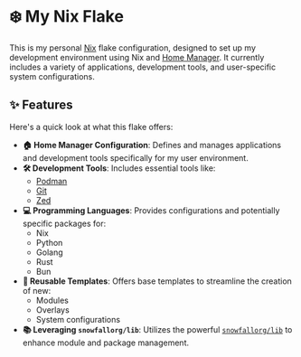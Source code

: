 # ❄️ My Nix Flake

This is my personal [Nix](https://nixos.org/) flake configuration, designed to set up my development environment using Nix and [Home Manager](https://nix-community.github.io/home-manager/). It currently includes a variety of applications, development tools, and user-specific system configurations.

## ✨ Features

Here's a quick look at what this flake offers:

* **🏠 Home Manager Configuration**: Defines and manages applications and development tools specifically for my user environment.
* **🛠️ Development Tools**: Includes essential tools like:
    * [Podman](https://podman.io/)
    * [Git](https://git-scm.com/)
    * [Zed](https://zed.dev/)
* **💻 Programming Languages**: Provides configurations and potentially specific packages for:
    * Nix
    * Python
    * Golang
    * Rust
    * Bun
* **📄 Reusable Templates**: Offers base templates to streamline the creation of new:
    * Modules
    * Overlays
    * System configurations
* **📚 Leveraging `snowfallorg/lib`**: Utilizes the powerful [`snowfallorg/lib`](https://github.com/snowfallorg/lib) to enhance module and package management.
